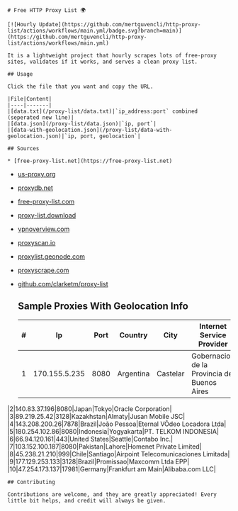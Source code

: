 
    # Free HTTP Proxy List 🌍

    [![Hourly Update](https://github.com/mertguvencli/http-proxy-list/actions/workflows/main.yml/badge.svg?branch=main)](https://github.com/mertguvencli/http-proxy-list/actions/workflows/main.yml)

    It is a lightweight project that hourly scrapes lots of free-proxy sites, validates if it works, and serves a clean proxy list.

    ## Usage

    Click the file that you want and copy the URL.

    |File|Content|
    |----|-------|
    |[data.txt](/proxy-list/data.txt)|`ip_address:port` combined (seperated new line)|
    |[data.json](/proxy-list/data.json)|`ip, port`|
    |[data-with-geolocation.json](/proxy-list/data-with-geolocation.json)|`ip, port, geolocation`|

    ## Sources

    * [free-proxy-list.net](https://free-proxy-list.net)
* [us-proxy.org](https://www.us-proxy.org)
* [proxydb.net](http://proxydb.net)
* [free-proxy-list.com](https://free-proxy-list.com/?page=&port=&type%5B%5D=http&type%5B%5D=https&up_time=0&search=Search)
* [proxy-list.download](https://www.proxy-list.download/HTTP)
* [vpnoverview.com](https://vpnoverview.com/privacy/anonymous-browsing/free-proxy-servers)
* [proxyscan.io](https://www.proxyscan.io)
* [proxylist.geonode.com](https://proxylist.geonode.com/api/proxy-list?limit=300&page=1&sort_by=lastChecked&sort_type=desc&protocols=http,https)
* [proxyscrape.com](https://api.proxyscrape.com/v2/?request=displayproxies&protocol=http&timeout=10000&country=all&ssl=all&anonymity=all)
* [github.com/clarketm/proxy-list](https://raw.githubusercontent.com/clarketm/proxy-list/master/proxy-list-raw.txt)


    ## Sample Proxies With Geolocation Info

    |#|Ip|Port|Country|City|Internet Service Provider|
    |-|--|----|-------|----|-------------------------|
    |1|170.155.5.235|8080|Argentina|Castelar|Gobernacion de la Provincia de Buenos Aires|
|2|140.83.37.196|8080|Japan|Tokyo|Oracle Corporation|
|3|89.219.25.42|3128|Kazakhstan|Almaty|Jusan Mobile JSC|
|4|143.208.200.26|7878|Brazil|João Pessoa|Eternal VÔdeo Locadora Ltda|
|5|180.254.102.86|8080|Indonesia|Yogyakarta|PT. TELKOM INDONESIA|
|6|66.94.120.161|443|United States|Seattle|Contabo Inc.|
|7|103.152.100.187|8080|Pakistan|Lahore|Homenet Private Limited|
|8|45.238.21.210|999|Chile|Santiago|Airpoint Telecomunicaciones Limitada|
|9|177.129.253.133|3128|Brazil|Promissao|Maxcomm Ltda EPP|
|10|47.254.173.137|17981|Germany|Frankfurt am Main|Alibaba.com LLC|



    ## Contributing

    Contributions are welcome, and they are greatly appreciated! Every
    little bit helps, and credit will always be given.

    